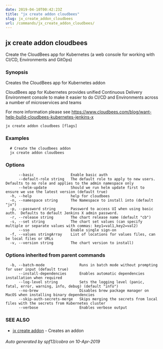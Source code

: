 ```yaml
---
date: 2019-04-10T00:42:23Z
title: "jx create addon cloudbees"
slug: jx_create_addon_cloudbees
url: /commands/jx_create_addon_cloudbees/
---
```

## jx create addon cloudbees

Create the CloudBees app for Kubernetes (a web console for working with CI/CD, Environments and GitOps)

### Synopsis

Creates the CloudBees app for Kubernetes addon 

CloudBees app for Kubernetes provides unified Continuous Delivery Environment console to make it easier to do CI/CD and Environments across a number of microservices and teams 

For more information please see https://www.cloudbees.com/blog/want-help-build-cloudbees-kubernetes-jenkins-x

```
jx create addon cloudbees [flags]
```

### Examples

```
  # Create the cloudbees addon
  jx create addon cloudbees
```

### Options

```
      --basic                 Enable basic auth
      --default-role string   The default role to apply to new users. Defaults to no role and applies to the admin namespace only
      --helm-update           Should we run helm update first to ensure we use the latest version (default true)
  -h, --help                  help for cloudbees
  -n, --namespace string      The Namespace to install into (default "jx")
  -p, --password string       Password to access UI when using basic auth.  Defaults to default Jenkins X admin password.
  -r, --release string        The chart release name (default "cb")
  -s, --set string            The chart set values (can specify multiple or separate values with commas: key1=val1,key2=val2)
      --sso                   Enable single sign-on
  -f, --values stringArray    List of locations for values files, can be local files or URLs
  -v, --version string        The chart version to install)
```

### Options inherited from parent commands

```
  -b, --batch-mode                Runs in batch mode without prompting for user input (default true)
      --install-dependencies      Enables automatic dependencies installation when required
      --log-level string          Sets the logging level (panic, fatal, error, warning, info, debug) (default "info")
      --no-brew                   Disables brew package manager on MacOS when installing binary dependencies
      --skip-auth-secrets-merge   Skips merging the secrets from local files with the secrets from Kubernetes cluster
      --verbose                   Enables verbose output
```

### SEE ALSO

* [jx create addon](/commands/jx_create_addon/)	 - Creates an addon

###### Auto generated by spf13/cobra on 10-Apr-2019
